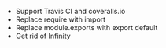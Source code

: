 - Support Travis CI and coveralls.io
- Replace require with import
- Replace module.exports with export default
- Get rid of Infinity
